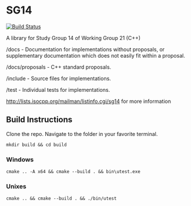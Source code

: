 # SG14
[![Build Status](https://travis-ci.org/WG21-SG14/SG14.svg?branch=master)](https://travis-ci.org/WG21-SG14/SG14)

A library for Study Group 14 of Working Group 21 (C++)

/docs - Documentation for implementations without proposals, or supplementary documentation which does not easily fit within a proposal.

/docs/proposals - C++ standard proposals.

/include - Source files for implementations.

/test - Individual tests for implementations.

http://lists.isocpp.org/mailman/listinfo.cgi/sg14 for more information

## Build Instructions
Clone the repo. Navigate to the folder in your favorite terminal.

`mkdir build && cd build`

### Windows
`cmake .. -A x64 && cmake --build . && bin\utest.exe`

### Unixes
`cmake .. && cmake --build . && ./bin/utest`
